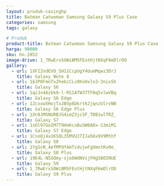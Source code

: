```yaml
---
layout: produk-casinghp
title: Batman Catwoman Samsung Galaxy S9 Plus Case
categories: samsung
tags: galaxy

# Produk
product-title: Batman Catwoman Samsung Galaxy S9 Plus Case
harga: 90000
sku: hn-2852
image-drive: 1_7RwErxSOWiBM5FEotHjtNXqF6mDlrOO
gallery:
  - url: 1XFI2ndEVO_SH11CcpUgY4UumMqwz3DrJ
    title: Galaxy Note 8
  - url: 1bJP8FmnTx2hebcCLc0KxHxln3-3nixSh
    title: Galaxy S6
  - url: 1qi3v4Azbk9-l-RS1ATW37TF0q5xlwVBq
    title: Galaxy S6 Edge
  - url: 1Zcxxw5HojTx2BVp6Dkrt62jqnzUlrvNB
    title: Galaxy S6 Edge Plus
  - url: 1Xn9JMSNURBJG4imZ3jcSF_TDB1wlTRZ_
    title: Galaxy S7
  - url: 1sOl97GoIM7T9HeKcxBuSW0AOx-S3miM1
    title: Galaxy S7 Edge
  - url: 1CsoQj4a1KSQL35MVUJ7IJa56x9V9Mthf
    title: Galaxy S8
  - url: 1YgScN_4efMPQfAmTcdujwFgUmntKx0e_
    title: Galaxy S8 Plus
  - url: 19E4L-NSGOmy-sjo6WdNVsjFHg5BOINUE
    title: Galaxy S9
  - url: 1_7RwErxSOWiBM5FEotHjtNXqF6mDlrOO
    title: Galaxy S9 Plus
---
```

